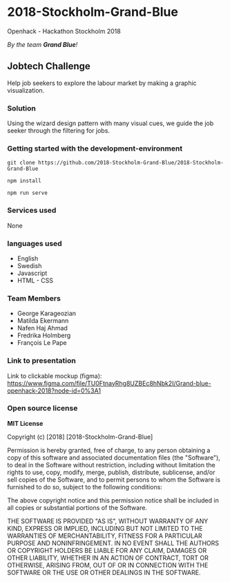 # 2018-Stockholm-Grand-Blue

Openhack - Hackathon Stockholm 2018

_By the team __Grand Blue__!_

## Jobtech  Challenge

Help job seekers to explore the labour market by making a graphic visualization.

### Solution

Using the wizard design pattern with many visual cues, we guide the job seeker through the filtering for jobs.

### Getting started with the development-environment

```
git clone https://github.com/2018-Stockholm-Grand-Blue/2018-Stockholm-Grand-Blue

npm install

npm run serve
```

### Services used 

None

### languages used

* English
* Swedish
* Javascript 
* HTML - CSS

### Team Members

* George Karageozian
* Matilda Ekermann
* Nafen Haj Ahmad
* Fredrika Holmberg
* François Le Pape

### Link to presentation

Link to clickable mockup (figma): 
https://www.figma.com/file/TU0FtnayRhg8UZBEc8hNbk2I/Grand-blue-openhack-2018?node-id=0%3A1


### Open source license

**MIT License**

Copyright (c) [2018] [2018-Stockholm-Grand-Blue]

Permission is hereby granted, free of charge, to any person obtaining a copy
of this software and associated documentation files (the "Software"), to deal
in the Software without restriction, including without limitation the rights
to use, copy, modify, merge, publish, distribute, sublicense, and/or sell
copies of the Software, and to permit persons to whom the Software is
furnished to do so, subject to the following conditions:

The above copyright notice and this permission notice shall be included in all
copies or substantial portions of the Software.

THE SOFTWARE IS PROVIDED "AS IS", WITHOUT WARRANTY OF ANY KIND, EXPRESS OR
IMPLIED, INCLUDING BUT NOT LIMITED TO THE WARRANTIES OF MERCHANTABILITY,
FITNESS FOR A PARTICULAR PURPOSE AND NONINFRINGEMENT. IN NO EVENT SHALL THE
AUTHORS OR COPYRIGHT HOLDERS BE LIABLE FOR ANY CLAIM, DAMAGES OR OTHER
LIABILITY, WHETHER IN AN ACTION OF CONTRACT, TORT OR OTHERWISE, ARISING FROM,
OUT OF OR IN CONNECTION WITH THE SOFTWARE OR THE USE OR OTHER DEALINGS IN THE
SOFTWARE.
